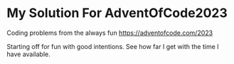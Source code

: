 # My Solution For AdventOfCode2023

Coding problems from the always fun https://adventofcode.com/2023

Starting off for fun with good intentions.  See how far I get with the time I have available.
